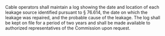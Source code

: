 Cable operators shall maintain a log showing the date and location of each leakage source identified pursuant to § 76.614, the date on which the leakage was repaired, and the probable cause of the leakage. The log shall be kept on file for a period of two years and shall be made available to authorized representatives of the Commission upon request.
              

